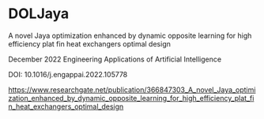 # DOLJaya
A novel Jaya optimization enhanced by dynamic opposite learning for high efficiency plat fin heat exchangers optimal design


December 2022   Engineering Applications of Artificial Intelligence


DOI: 10.1016/j.engappai.2022.105778


https://www.researchgate.net/publication/366847303_A_novel_Jaya_optimization_enhanced_by_dynamic_opposite_learning_for_high_efficiency_plat_fin_heat_exchangers_optimal_design
